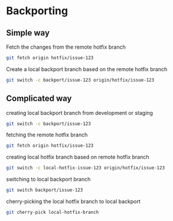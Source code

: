 # Backporting

## Simple way

Fetch the changes from the remote hotfix branch

```bash
git fetch origin hotfix/issue-123
```

Create a local backport branch based on the remote hotfix branch

```bash
git switch -c backport/issue-123 origin/hotfix/issue-123
```

## Complicated way

creating local backport branch from development or staging

```bash
git switch -c backport/issue-123
```

fetching the remote hotfix branch

```bash
git fetch origin hotfix/issue-123
```

creating local hotfix branch based on remote hotfix branch

```bash
git switch -c local-hotfix-issue-123 origin/hotfix/issue-123
```

switching to local backport branch

```bash
git switch backport/issue-123
```

cherry-picking the local hotfix branch to local backport

```bash
git cherry-pick local-hotfix-branch
```
